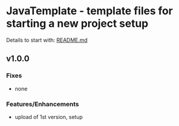
# JavaTemplate - template files for starting a new project setup

Details to start with: [README.md](https://github.com/openworld42/JavaUtil/blob/master/README.md)

## v1.0.0

### Fixes

* none

### Features/Enhancements

* upload of 1st version, setup



